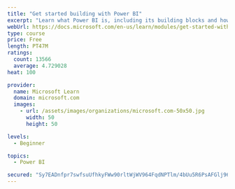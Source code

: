 ```yaml
---
title: "Get started building with Power BI"
excerpt: "Learn what Power BI is, including its building blocks and how they work together."
webUrl: https://docs.microsoft.com/en-us/learn/modules/get-started-with-power-bi/
type: course
price: Free
length: PT47M
ratings:
  count: 13566
  average: 4.729028
heat: 100

provider:
  name: Microsoft Learn
  domain: microsoft.com
  images:
    - url: /assets/images/organizations/microsoft.com-50x50.jpg
      width: 50
      height: 50

levels:
  - Beginner

topics:
  - Power BI

secured: "Sy7EADnfpr7swfsuUfhkyFWw90rltWjWV964FqdNPTlm/4bUu5R6PsAFGlj96S9EJ7IKTIHUH7+u2KRxThRW0zM0G/CcQfClt014+GPOVQgYy3jctoE7cB8vkj1v5LuN/hOAWJvysAukA1K00yNX6Iv3UvfFN2aWgFZR4PNgNJOe5eGUGj8CdFpMlBNhE9YjuKFGBoft39ALSjpZQ+nnqyW2rGHihvmWgJGOBE9zheXvtwB8qftkEu2u9u3aWz5Wocx/bTWrNtJY9lp8nC+YhT4IuOB+/Jwhb8mm1qFb7Cx/wm2O3SBxISL8rXOG9blQMeKz9bWDLYPXa1ibXwnumttrbdjdNrcZGZXDUATcTmK/j9VG2SarumeJTg1wXPHz2jYi9zDHXYFSocnbd5sMKw==;yI2aQQgRbNNbIydKWo8JFg=="
---
```


